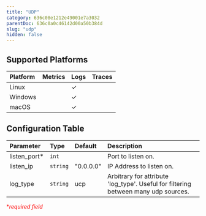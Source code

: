 ```yaml
---
title: "UDP"
category: 636c08e1212e49001e7a3032
parentDoc: 636c0a0c46142d00a50b384d
slug: "udp"
hidden: false
---
```

## Supported Platforms

| Platform | Metrics | Logs | Traces |
| :------- | :------ | :--- | :----- |
| Linux    |         | ✓    |        |
| Windows  |         | ✓    |        |
| macOS    |         | ✓    |        |

## Configuration Table

| Parameter     | Type     | Default   | Description                                                                        |
| :------------ | :------- | :-------- | :--------------------------------------------------------------------------------- |
| listen_port\* | `int`    |           | Port to listen on.                                                                 |
| listen_ip     | `string` | "0.0.0.0" | IP Address to listen on.                                                           |
| log_type      | `string` | ucp       | Arbitrary for attribute 'log_type'. Useful for filtering between many udp sources. |

<span style="color:red">\*_required field_</span>

